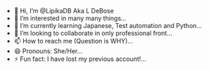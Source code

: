 - 👋 Hi, I’m @LipikaDB Aka L DeBose
- 👀 I’m interested in many many things...
- 🌱 I’m currently learning Japanese, Test automation and Python...
- 💞️ I’m looking to collaborate in only professional front...
- 📫 How to reach me (Question is WHY)...
- 😄 Pronouns: She/Her...
- ⚡ Fun fact: I have lost my previous account!...

<!---
LipikaDB/LipikaDB is a ✨ special ✨ repository because its `README.md` (this file) appears on your GitHub profile.
You can click the Preview link to take a look at your changes.
--->
